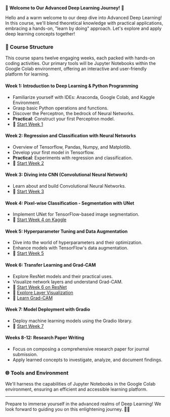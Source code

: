 
🌟 **Welcome to Our Advanced Deep Learning Journey!** 🚀

Hello and a warm welcome to our deep dive into Advanced Deep Learning! In this course, we'll blend theoretical knowledge with practical applications, embracing a hands-on, "learn by doing" approach. Let's explore and apply deep learning concepts together!

### 📘 Course Structure
This course spans twelve engaging weeks, each packed with hands-on coding activities. Our primary tools will be Jupyter Notebooks within the Google Colab environment, offering an interactive and user-friendly platform for learning.

#### **Week 1: Introduction to Deep Learning & Python Programming**
- Familiarize yourself with IDEs: Anaconda, Google Colab, and Kaggle Environment.
- Grasp basic Python operations and functions.
- Discover the Perceptron, the bedrock of Neural Networks.
- **Practical**: Construct your first Perceptron model.
- 📝 [Start Week 1](https://colab.research.google.com/drive/1mA6NDQjVKX5SU7a6n1uBXsX9QXtQjZzg?usp=sharing)

#### **Week 2: Regression and Classification with Neural Networks**
- Overview of Tensorflow, Pandas, Numpy, and Matplotlib.
- Develop your first model in Tensorflow.
- **Practical**: Experiments with regression and classification.
- 📝 [Start Week 2](https://colab.research.google.com/drive/1DkqABWgCNfdm-6PTVsOoVt4bwsm2FPyI?usp=sharing)

#### **Week 3: Diving into CNN (Convolutional Neural Network)**
- Learn about and build Convolutional Neural Networks.
- 📝 [Start Week 3](https://colab.research.google.com/drive/1b5NNpnUBQYPORI41nJGznUAQx_TjsrmY?usp=sharing)

#### **Week 4: Pixel-wise Classification - Segmentation with UNet**
- Implement UNet for TensorFlow-based image segmentation.
- 📝 [Start Week 4 on Kaggle](https://www.kaggle.com/sumitai/lung-segmentation-from-chest-x-ray-dataset?scriptVersionId=54480345)

#### **Week 5: Hyperparameter Tuning and Data Augmentation**
- Dive into the world of hyperparameters and their optimization.
- Enhance models with TensorFlow's data augmentation.
- 📝 [Start Week 5](https://colab.research.google.com/drive/1JI-2hV3T2DSRbvSSx9qQLUbZzISo2PAw?usp=sharing)

#### **Week 6: Transfer Learning and Grad-CAM**
- Explore ResNet models and their practical uses.
- Visualize network layers and understand Grad-CAM.
- 📝 [Start Week 6 on ResNet](https://colab.research.google.com/drive/1C_naovUBb9Gmavs-xjlWiu1RiNAZy76r?usp=sharing)
- 📝 [Explore Layer Visualization](https://colab.research.google.com/drive/10-6L4DGPflyO_BT5KSPKPrGjc70aWETm?usp=sharing)
- 📝 [Learn Grad-CAM](https://colab.research.google.com/github/keras-team/keras-io/blob/master/examples/vision/ipynb/grad_cam.ipynb#scrollTo=ukGzvpJfxtax)

#### **Week 7: Model Deployment with Gradio**
- Deploy machine learning models using the Gradio library.
- 📝 [Start Week 7](https://colab.research.google.com/drive/1B-_kWaaxGbRL1OKy29-lhghoB2tJ_Tws?usp=sharing)

#### **Weeks 8-12: Research Paper Writing**
- Focus on composing a comprehensive research paper for journal submission.
- Apply learned concepts to investigate, analyze, and document findings.

### 🌐 Tools and Environment
We'll harness the capabilities of Jupyter Notebooks in the Google Colab environment, ensuring an efficient and accessible learning platform.

---

Prepare to immerse yourself in the advanced realms of Deep Learning! We look forward to guiding you on this enlightening journey. 🚀💡
